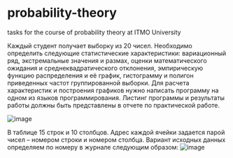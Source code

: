 # probability-theory
tasks for the course of probability theory at ITMO University

Каждый студент получает выборку из 20 чисел. Необходимо определить следующие статистические
характеристики: вариационный ряд, экстремальные значения и размах, оценки математического
ожидания и среднеквадратического отклонения, эмпирическую функцию распределения и её
график, гистограмму и полигон приведенных частот группированной выборки. Для расчета
характеристик и построения графиков нужно написать программу на одном из языков
программирования. Листинг программы и результаты работы должны быть представлены в отчете
по практической работе.

![image](https://user-images.githubusercontent.com/87571811/159666705-78a09374-cc75-4f5d-8914-d264ceb54b42.png)

В таблице 15 строк и 10 столбцов. Адрес каждой ячейки задается парой чисел –
номером строки и номером столбца. Вариант исходных данных определяем по
номеру в журнале следующим образом:
![image](https://user-images.githubusercontent.com/87571811/159666798-defbd786-871e-4244-b3cd-bae05aa8f7b5.png)
